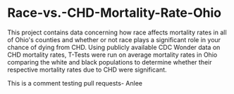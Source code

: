 # Race-vs.-CHD-Mortality-Rate-Ohio
This project contains data concerning how race affects mortality rates in all of Ohio's counties and whether or not race plays a significant role in your chance of dying from CHD.
Using publicly available CDC Wonder data on CHD mortality rates, T-Tests were run on average mortality rates in Ohio comparing the white and black populations to determine whether their respective mortality rates due to CHD were significant.


This is a comment testing pull requests- Anlee
